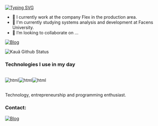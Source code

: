 <a href="https://git.io/typing-svg"><img src="https://readme-typing-svg.demolab.com?font=Fira+Code&pause=1000&random=false&width=435&lines=Hello%2C+World!+%F0%9F%91%8B" alt="Typing SVG" /></a>


- 🔭 I currently work at the company Flex in the production area.
- 🌱 I'm currently studying systems analysis and development at Facens University.
- 👯 I’m looking to collaborate on ...

[![Blog](https://img.shields.io/badge/LinkedIn-0077B5?style=for-the-badge&logo=linkedin&logoColor=white)](https://www.linkedin.com/in/kaua-vieira-94304b266)

![Kauã Github Status](https://github-readme-stats.vercel.app/api/top-langs/?username=kauavieiraa&layout=compact)

### Technologies I use in my day

<div style ="display: inline_block"><br/>
<img align="center" alt="html" src="https://img.shields.io/badge/HTML5-E34F26?style=for-the-badge&logo=html5&logoColor=white" /><img align="center" alt="html" src="https://img.shields.io/badge/JavaScript-F7DF1E?style=for-the-badge&logo=javascript&logoColor=black" /><img align="center" alt="html" src="https://img.shields.io/badge/Java-ED8B00?style=for-the-badge&logo=openjdk&logoColor=white" />
</div><br/>

Technology, entrepreneurship and programming enthusiast.

### Contact:
[![Blog](https://img.shields.io/badge/Gmail-D14836?style=for-the-badge&logo=gmail&logoColor=white
)](vieirakaua@gmail.com)



